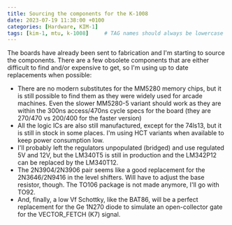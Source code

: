 ```yaml
---
title: Sourcing the components for the K-1008
date: 2023-07-19 11:38:00 +0100
categories: [Hardware, KIM-1]
tags: [kim-1, mtu, k-1008]     # TAG names should always be lowercase
---
```

The boards have already been sent to fabrication and I'm starting to source the components. There are a few obsolete components that are either difficult to find and/or expensive to get, so I'm using up to date replacements when possible:

* There are no modern substitutes for the MM5280 memory chips, but it is still possible to find them as they were widely used for arcade machines. Even the slower MM5280-5 variant should work as they are within the 300ns access/470ns cycle specs for the board (they are 270/470 vs 200/400 for the faster version)
* All the logic ICs are also still manufactured, except for the 74ls13, but it is still in stock in some places. I'm using HCT variants when available to keep power consumption low.
* I'll probably left the regulators unpopulated (bridged) and use regulated 5V and 12V, but the LM340T5 is still in production and the LM342P12 can be replaced by the LM340T12.
* The 2N3904/2N3906 pair seems like a good replacement for the 2N3646/2N9416 in the level shifters. Will have to adjust the base resistor, though. The TO106 package is not made anymore, I'll go with TO92.
* And, finally, a low Vf Schottky, like the BAT86, will be a perfect replacement for the Ge 1N270 diode to simulate an open-collector gate for the VECTOR_FETCH (K7) signal.

<script src="https://giscus.app/client.js"
        data-repo="eduardocasino/eduardocasino.github.io"
        data-repo-id="R_kgDONX03Cg"
        data-category="General"
        data-category-id="DIC_kwDONX03Cs4ClErs"
        data-mapping="pathname"
        data-strict="0"
        data-reactions-enabled="1"
        data-emit-metadata="0"
        data-input-position="bottom"
        data-theme="preferred_color_scheme"
        data-lang="es"
        crossorigin="anonymous"
        async>
</script>
